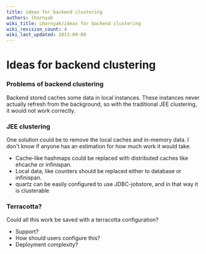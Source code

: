 ```yaml
---
title: ideas for backend clustering
authors: lhornyak
wiki_title: Lhornyak/ideas for backend clustering
wiki_revision_count: 4
wiki_last_updated: 2013-09-09
---
```


# Ideas for backend clustering

### Problems of backend clustering

Backend stored caches some data in local instances. These instances never actually refresh from the background, so with the traditional JEE clustering, it would not work correctly.

### JEE clustering

One solution could be to remove the local caches and in-memory data. I don't know if anyone has an estimation for how much work it would take.

*   Cache-like hashmaps could be replaced with distributed caches like ehcache or infinispan.
*   Local data, like counters should be replaced either to database or infinispan.
*   quartz can be easily configured to use JDBC-jobstore, and in that way it is clusterable

### Terracotta?

Could all this work be saved with a terracotta configuration?

*   Support?
*   How should users configure this?
*   Deployment complexity?
